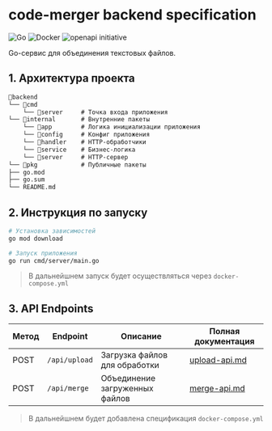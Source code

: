 # code-merger backend specification

![Go](https://img.shields.io/badge/go-%2300ADD8.svg?style=for-the-badge&logo=go&logoColor=white) ![Docker](https://img.shields.io/badge/docker-%230db7ed.svg?style=for-the-badge&logo=docker&logoColor=white) ![openapi initiative](https://img.shields.io/badge/openapiinitiative-%23000000.svg?style=for-the-badge&logo=openapiinitiative&logoColor=white)

Go-сервис для объединения текстовых файлов.

## 1. Архитектура проекта

```md
📁backend
└── 📁cmd
    └── 📁server     # Точка входа приложения
└── 📁internal       # Внутренние пакеты
    └── 📁app        # Логика инициализации приложения
    └── 📁config     # Конфиг приложения
    └── 📁handler    # HTTP-обработчики
    └── 📁service    # Бизнес-логика
    └── 📁server     # HTTP-сервер
└── 📁pkg            # Публичные пакеты
├── go.mod
├── go.sum
└── README.md
```

## 2. Инструкция по запуску

```bash
# Установка зависимостей
go mod download

# Запуск приложения
go run cmd/server/main.go
```

> В дальнейшнем запуск будет осуществляться через `docker-compose.yml`

## 3. API Endpoints

| Метод | Endpoint | Описание | Полная документация |
|-------|----------|----------| ------------------- |
| POST | `/api/upload` | Загрузка файлов для обработки | [upload-api.md](./api/upload-api.md) |
| POST | `/api/merge` | Объединение загруженных файлов | [merge-api.md](./api/merge-api.md) |

> В дальнейшнем будет добавлена спецификация `docker-compose.yml`
